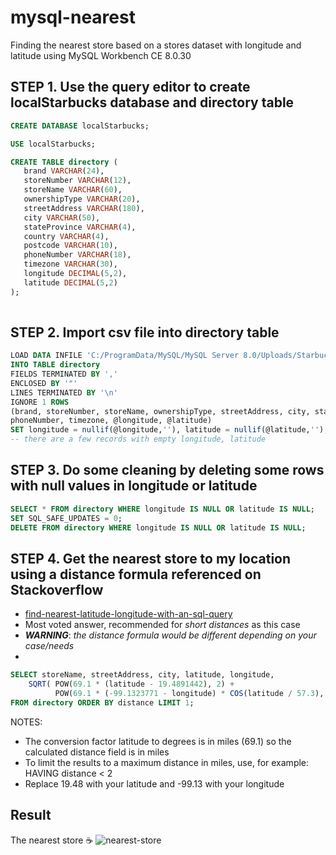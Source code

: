 # mysql-nearest
Finding the nearest store based on a stores dataset with longitude and latitude using MySQL Workbench CE 8.0.30

## STEP 1. Use the query editor to create localStarbucks database and directory table
```SQL
CREATE DATABASE localStarbucks;

USE localStarbucks;

CREATE TABLE directory (
   brand VARCHAR(24),
   storeNumber VARCHAR(12),
   storeName VARCHAR(60),
   ownershipType VARCHAR(20),
   streetAddress VARCHAR(180),
   city VARCHAR(50),
   stateProvince VARCHAR(4),
   country VARCHAR(4),
   postcode VARCHAR(10),
   phoneNumber VARCHAR(18),
   timezone VARCHAR(30),
   longitude DECIMAL(5,2),
   latitude DECIMAL(5,2)
);
 
```

## STEP 2. Import csv file into directory table 
```SQL
LOAD DATA INFILE 'C:/ProgramData/MySQL/MySQL Server 8.0/Uploads/Starbucks_directory.csv' 
INTO TABLE directory 
FIELDS TERMINATED BY ',' 
ENCLOSED BY '"' 
LINES TERMINATED BY '\n'
IGNORE 1 ROWS
(brand, storeNumber, storeName, ownershipType, streetAddress, city, stateProvince, country, postcode,
phoneNumber, timezone, @longitude, @latitude)
SET longitude = nullif(@longitude,''), latitude = nullif(@latitude,'');
-- there are a few records with empty longitude, latitude
```

## STEP 3. Do some cleaning by deleting some rows with null values in longitude or latitude
```SQL
SELECT * FROM directory WHERE longitude IS NULL OR latitude IS NULL;
SET SQL_SAFE_UPDATES = 0;
DELETE FROM directory WHERE longitude IS NULL OR latitude IS NULL;
```

## STEP 4. Get the nearest store to my location using a distance formula referenced on Stackoverflow
- [find-nearest-latitude-longitude-with-an-sql-query](https://stackoverflow.com/questions/2234204/find-nearest-latitude-longitude-with-an-sql-query)
- Most voted answer, recommended for *short distances* as this case
- ***WARNING***: *the distance formula would be different depending on your case/needs*
- 
```SQL
SELECT storeName, streetAddress, city, latitude, longitude, 
    SQRT( POW(69.1 * (latitude - 19.4891442), 2) +
          POW(69.1 * (-99.1323771 - longitude) * COS(latitude / 57.3), 2)) AS distance
FROM directory ORDER BY distance LIMIT 1;
```
NOTES:  
- The conversion factor latitude to degrees is in miles (69.1) so the calculated distance field is in miles             
- To limit the results to a maximum distance in miles, use, for example: HAVING distance < 2
- Replace 19.48 with your latitude and -99.13 with your longitude


## Result
The nearest store :coffee:
![nearest-store](https://stackoverflow.com/questions/2234204/find-nearest-latitude-longitude-with-an-sql-query)

